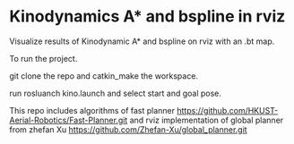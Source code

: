 # Kinodynamics A* and bspline in rviz
Visualize results of Kinodynamic A* and bspline on rviz with an .bt map.

To run the project.

git clone the repo and catkin_make the workspace.

run rosluanch kino.launch and select start and goal pose.

This repo includes algorithms of fast planner https://github.com/HKUST-Aerial-Robotics/Fast-Planner.git and rviz implementation of global planner from zhefan Xu https://github.com/Zhefan-Xu/global_planner.git
